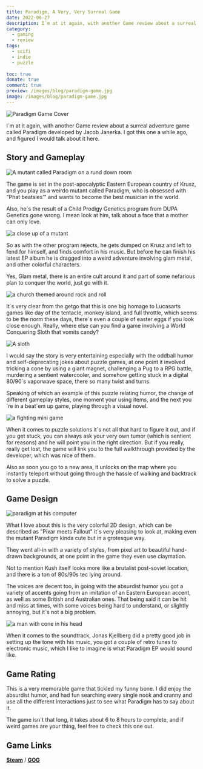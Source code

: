 ```yaml
---
title: Paradigm, A Very, Very Surreal Game
date: 2022-06-27
description: I´m at it again, with another Game review about a surreal adventure game called Paradigm developed by Jacob Janerka. I got this one a while ago, and figured I would talk about it here.
category:
  - gaming
  - review
tags:
  - scifi
  - indie
  - puzzle
 
toc: true
donate: true
comment: true
preview: /images/blog/paradigm-game.jpg
image: /images/blog/paradigm-game.jpg
---
```

![Paradigm Game Cover](/images/blog/paradigm-game.jpg)

I´m at it again, with another Game review about a surreal adventure game called Paradigm developed by Jacob Janerka. I got this one a while ago, and figured I would talk about it here.

## Story and Gameplay

![A mutant called Paradigm on a rund down room](/images/2022/paradigmroom.jpg "Welcome to my sweet pad")

The game is set in the post-apocalyptic Eastern European country of Krusz, and you play as a weirdo mutant called Paradigm, who is obsessed with "Phat beatsies’" and wants to become the best musician in the world.

Also, he´s the result of a Child Prodigy Genetics program from DUPA Genetics gone wrong. I mean look at him, talk about a face that a mother can only love.

![a close up of a mutant](/images/2022/rockchurch.jpg)

So as with the other program rejects, he gets dumped on Krusz and left to fend for himself, and finds comfort in his music. But before he can finish his latest EP album he is dragged into a weird adventure involving glam metal, and other colorful characters.

Yes, Glam metal, there is an entire cult around it and part of some nefarious plan to conquer the world, just go with it.

![a church themed around rock and roll](/images/2022/rockrollchurch.jpg "Welcome to the Church of Rock and Roll!")

It´s very clear from the getgo that this is one big homage to Lucasarts games like day of the tentacle, monkey island, and full throttle, which seems to be the norm these days, there´s even a couple of easter eggs if you look close enough. Really, where else can you find a game involving a World Conquering Sloth that vomits candy?

![A sloth](/images/2022/mutantsloth.jpg "The main villain")

I would say the story is very entertaining especially with the oddball humor and self-deprecating jokes about puzzle games, at one point it involved tricking a cone by using a giant magnet, challenging a Pug to a RPG battle, murdering a sentient watercooler, and somehow getting stuck in a digital 80/90´s vaporwave space, there so many twist and turns.

Speaking of which an example of this puzzle relating humor, the change of different gameplay styles, one moment your using items, and the next you´re in a beat´em up game, playing through a visual novel.

![a fighting mini game](/images/2022/fightgame.jpg#center)

When it comes to puzzle solutions it´s not all that hard to figure it out, and if you get stuck, you can always ask your very own tumor (which is sentient for reasons) and he will point you in the right direction. But if you really, really get lost, the game will link you to the full walkthrough provided by the developer, which was nice of them.

Also as soon you go to a new area, it unlocks on the map where you instantly teleport without going through the hassle of walking and backtrack to solve a puzzle.

## Game Design

![paradigm at his computer](/images/2022/paradigmcoputer.jpg "Running in the 90s")

What I love about this is the very colorful 2D design, which can be described as "Pixar meets Fallout" it´s very pleasing to look at, making even the mutant Paradigm kinda cute but in a grotesque way.

They went all-in with a variety of styles, from pixel art to beautiful hand-drawn backgrounds, at one point in the game they even use claymation.

Not to mention Kush itself looks more like a brutalist post-soviet location, and there is a ton of 80s/90s tec lying around.

The voices are decent too, in going with the absurdist humor you got a variety of accents going from an imitation of an Eastern European accent, as well as some British and Australian ones. That being said it can be hit and miss at times, with some voices being hard to understand, or slightly annoying, but it´s not a big problem.

![a man with cone in his head](/images/2022/conehead.gif)

When it comes to the soundtrack, Jonas Kjellberg did a pretty good job in setting up the tone with his music, you got a couple of retro tunes to electronic music, which I like to imagine is what Paradigm EP would sound like.


## Game Rating

This is a very memorable game that tickled my funny bone. I did enjoy the absurdist humor, and had fun searching every single nook and cranny and use all the different interactions just to see what Paradigm has to say about it.

The game isn´t that long, it takes about 6 to 8 hours to complete, and if weird games are your thing, feel free to check this one out.


## Game Links

[**Steam**](https://store.steampowered.com/app/600370/Paradigm/) / [**GOG**](https://www.gog.com/en/game/paradigm)

